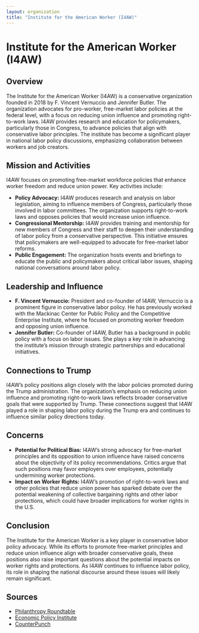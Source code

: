 ```yaml
---
layout: organization
title: "Institute for the American Worker (I4AW)"
---
```


# Institute for the American Worker (I4AW)

## Overview
The Institute for the American Worker (I4AW) is a conservative organization founded in 2018 by F. Vincent Vernuccio and Jennifer Butler. The organization advocates for pro-worker, free-market labor policies at the federal level, with a focus on reducing union influence and promoting right-to-work laws. I4AW provides research and education for policymakers, particularly those in Congress, to advance policies that align with conservative labor principles. The institute has become a significant player in national labor policy discussions, emphasizing collaboration between workers and job creators.

## Mission and Activities
I4AW focuses on promoting free-market workforce policies that enhance worker freedom and reduce union power. Key activities include:
- **Policy Advocacy:** I4AW produces research and analysis on labor legislation, aiming to influence members of Congress, particularly those involved in labor committees. The organization supports right-to-work laws and opposes policies that would increase union influence.
- **Congressional Mentorship:** I4AW provides training and mentorship for new members of Congress and their staff to deepen their understanding of labor policy from a conservative perspective. This initiative ensures that policymakers are well-equipped to advocate for free-market labor reforms.
- **Public Engagement:** The organization hosts events and briefings to educate the public and policymakers about critical labor issues, shaping national conversations around labor policy.

## Leadership and Influence
- **F. Vincent Vernuccio:** President and co-founder of I4AW, Vernuccio is a prominent figure in conservative labor policy. He has previously worked with the Mackinac Center for Public Policy and the Competitive Enterprise Institute, where he focused on promoting worker freedom and opposing union influence.
- **Jennifer Butler:** Co-founder of I4AW, Butler has a background in public policy with a focus on labor issues. She plays a key role in advancing the institute’s mission through strategic partnerships and educational initiatives.

## Connections to Trump
I4AW’s policy positions align closely with the labor policies promoted during the Trump administration. The organization’s emphasis on reducing union influence and promoting right-to-work laws reflects broader conservative goals that were supported by Trump. These connections suggest that I4AW played a role in shaping labor policy during the Trump era and continues to influence similar policy directions today.

## Concerns
- **Potential for Political Bias:** I4AW’s strong advocacy for free-market principles and its opposition to union influence have raised concerns about the objectivity of its policy recommendations. Critics argue that such positions may favor employers over employees, potentially undermining worker protections.
- **Impact on Worker Rights:** I4AW’s promotion of right-to-work laws and other policies that reduce union power has sparked debate over the potential weakening of collective bargaining rights and other labor protections, which could have broader implications for worker rights in the U.S.

## Conclusion
The Institute for the American Worker is a key player in conservative labor policy advocacy. While its efforts to promote free-market principles and reduce union influence align with broader conservative goals, these positions also raise important questions about the potential impacts on worker rights and protections. As I4AW continues to influence labor policy, its role in shaping the national discourse around these issues will likely remain significant.

## Sources
- [Philanthropy Roundtable](https://www.philanthropyroundtable.org)
- [Economic Policy Institute](https://www.epi.org)
- [CounterPunch](https://www.counterpunch.org)
